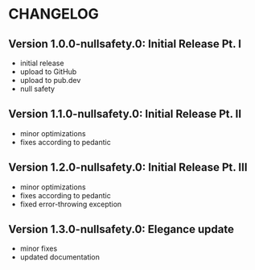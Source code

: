 # CHANGELOG

## Version 1.0.0-nullsafety.0: Initial Release Pt. I

- initial release
- upload to GitHub
- upload to pub.dev
- null safety

## Version 1.1.0-nullsafety.0: Initial Release Pt. II

- minor optimizations
- fixes according to pedantic

## Version 1.2.0-nullsafety.0: Initial Release Pt. III

- minor optimizations
- fixes according to pedantic
- fixed error-throwing exception

## Version 1.3.0-nullsafety.0: Elegance update

- minor fixes
- updated documentation
